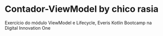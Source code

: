 # Contador-ViewModel by chico rasia

Exercício do módulo ViewModel e Lifecycle, Everis Kotlin Bootcamp na Digital Innovation One
